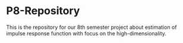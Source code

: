 # P8-Repository
This is the repository for our 8th semester project about estimation of impulse response function with focus on the high-dimensionality.
